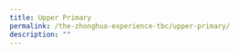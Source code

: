 ```yaml
---
title: Upper Primary
permalink: /the-zhonghua-experience-tbc/upper-primary/
description: ""
---
```

